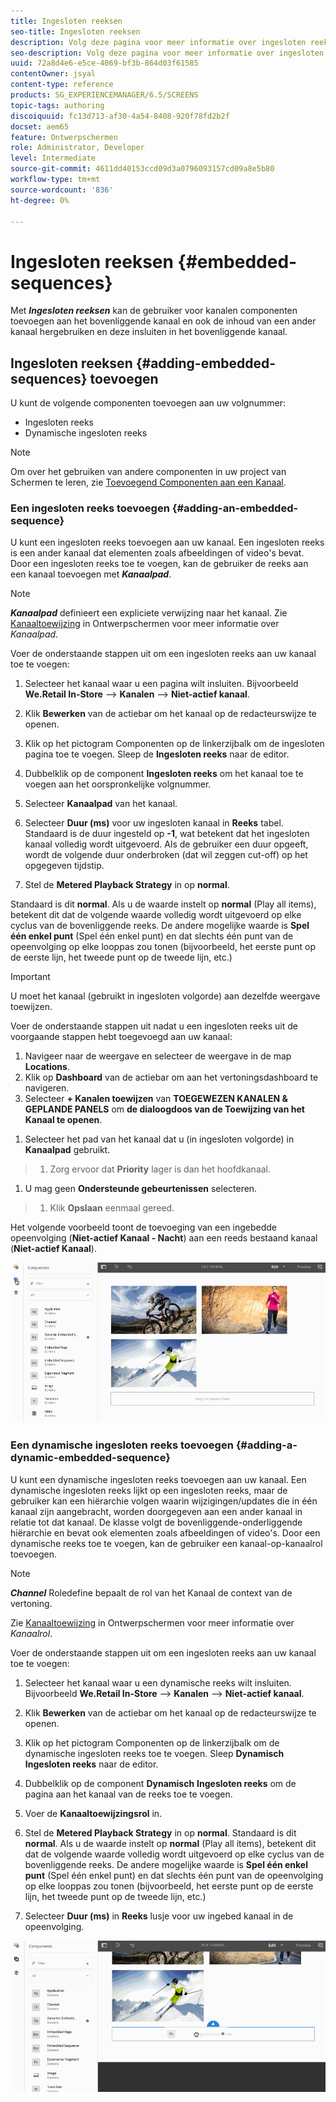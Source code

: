 ```yaml
---
title: Ingesloten reeksen
seo-title: Ingesloten reeksen
description: Volg deze pagina voor meer informatie over ingesloten reeksen voor kanalen waarmee de gebruiker componenten in het bovenliggende kanaal kan toevoegen en ook de inhoud van een ander kanaal kan hergebruiken en in het bovenliggende kanaal kan insluiten.
seo-description: Volg deze pagina voor meer informatie over ingesloten reeksen voor kanalen waarmee de gebruiker componenten in het bovenliggende kanaal kan toevoegen en ook de inhoud van een ander kanaal kan hergebruiken en in het bovenliggende kanaal kan insluiten.
uuid: 72a8d4e6-e5ce-4069-bf3b-864d03f61585
contentOwner: jsyal
content-type: reference
products: SG_EXPERIENCEMANAGER/6.5/SCREENS
topic-tags: authoring
discoiquuid: fc13d713-af30-4a54-8408-920f78fd2b2f
docset: aem65
feature: Ontwerpschermen
role: Administrator, Developer
level: Intermediate
source-git-commit: 4611dd40153ccd09d3a0796093157cd09a8e5b80
workflow-type: tm+mt
source-wordcount: '836'
ht-degree: 0%

---
```



# Ingesloten reeksen {#embedded-sequences}

Met ***Ingesloten reeksen*** kan de gebruiker voor kanalen componenten toevoegen aan het bovenliggende kanaal en ook de inhoud van een ander kanaal hergebruiken en deze insluiten in het bovenliggende kanaal.

## Ingesloten reeksen {#adding-embedded-sequences} toevoegen

U kunt de volgende componenten toevoegen aan uw volgnummer:

* Ingesloten reeks
* Dynamische ingesloten reeks

>[!NOTE]
>
>Om over het gebruiken van andere componenten in uw project van Schermen te leren, zie [Toevoegend Componenten aan een Kanaal](adding-components-to-a-channel.md).

### Een ingesloten reeks toevoegen {#adding-an-embedded-sequence}

U kunt een ingesloten reeks toevoegen aan uw kanaal. Een ingesloten reeks is een ander kanaal dat elementen zoals afbeeldingen of video&#39;s bevat. Door een ingesloten reeks toe te voegen, kan de gebruiker de reeks aan een kanaal toevoegen met ***Kanaalpad***.

>[!NOTE]
>***Kanaalpad*** definieert een expliciete verwijzing naar het kanaal.
>Zie [Kanaaltoewijzing](channel-assignment.md) in Ontwerpschermen voor meer informatie over *Kanaalpad*.

Voer de onderstaande stappen uit om een ingesloten reeks aan uw kanaal toe te voegen:

1. Selecteer het kanaal waar u een pagina wilt insluiten. Bijvoorbeeld **We.Retail In-Store** —> **Kanalen** —> **Niet-actief kanaal**.

1. Klik **Bewerken** van de actiebar om het kanaal op de redacteurswijze te openen.
1. Klik op het pictogram Componenten op de linkerzijbalk om de ingesloten pagina toe te voegen. Sleep de **Ingesloten reeks** naar de editor.
1. Dubbelklik op de component **Ingesloten reeks** om het kanaal toe te voegen aan het oorspronkelijke volgnummer.
1. Selecteer **Kanaalpad** van het kanaal.
1. Selecteer **Duur (ms)** voor uw ingesloten kanaal in **Reeks** tabel. Standaard is de duur ingesteld op **-1**, wat betekent dat het ingesloten kanaal volledig wordt uitgevoerd. Als de gebruiker een duur opgeeft, wordt de volgende duur onderbroken (dat wil zeggen cut-off) op het opgegeven tijdstip.

1. Stel de **Metered Playback Strategy** in op **normal**.

Standaard is dit **normal**. Als u de waarde instelt op **normal** (Play all items), betekent dit dat de volgende waarde volledig wordt uitgevoerd op elke cyclus van de bovenliggende reeks. De andere mogelijke waarde is **Spel één enkel punt** (Spel één enkel punt) en dat slechts één punt van de opeenvolging op elke looppas zou tonen (bijvoorbeeld, het eerste punt op de eerste lijn, het tweede punt op de tweede lijn, etc.)

>[!IMPORTANT]
>
>U moet het kanaal (gebruikt in ingesloten volgorde) aan dezelfde weergave toewijzen.
>
>Voer de onderstaande stappen uit nadat u een ingesloten reeks uit de voorgaande stappen hebt toegevoegd aan uw kanaal:
>
>1. Navigeer naar de weergave en selecteer de weergave in de map **Locations**.
>1. Klik op **Dashboard** van de actiebar om aan het vertoningsdashboard te navigeren.
>1. Selecteer **+ Kanalen toewijzen** van **TOEGEWEZEN KANALEN &amp; GEPLANDE PANELS** om **de dialoogdoos van de Toewijzing van het Kanaal te openen**.

   >
   >
1. Selecteer het pad van het kanaal dat u (in ingesloten volgorde) in **Kanaalpad** gebruikt.
>1. Zorg ervoor dat **Priority** lager is dan het hoofdkanaal.

   >
   >
1. U mag geen **Ondersteunde gebeurtenissen** selecteren.
>1. Klik **Opslaan** eenmaal gereed.

>



Het volgende voorbeeld toont de toevoeging van een ingebedde opeenvolging (**Niet-actief Kanaal - Nacht**) aan een reeds bestaand kanaal (**Niet-actief Kanaal**).

![new2](assets/new2.gif)

### Een dynamische ingesloten reeks toevoegen {#adding-a-dynamic-embedded-sequence}

U kunt een dynamische ingesloten reeks toevoegen aan uw kanaal. Een dynamische ingesloten reeks lijkt op een ingesloten reeks, maar de gebruiker kan een hiërarchie volgen waarin wijzigingen/updates die in één kanaal zijn aangebracht, worden doorgegeven aan een ander kanaal in relatie tot dat kanaal. De klasse volgt de bovenliggende-onderliggende hiërarchie en bevat ook elementen zoals afbeeldingen of video&#39;s. Door een dynamische reeks toe te voegen, kan de gebruiker een kanaal-op-kanaalrol toevoegen.

>[!NOTE]
>
>***Channel*** Roledefine bepaalt de rol van het Kanaal de context van de vertoning.
>
>Zie [Kanaaltoewijzing](channel-assignment.md) in Ontwerpschermen voor meer informatie over *Kanaalrol*.

Voer de onderstaande stappen uit om een ingesloten reeks aan uw kanaal toe te voegen:

1. Selecteer het kanaal waar u een dynamische reeks wilt insluiten. Bijvoorbeeld **We.Retail In-Store** —> **Kanalen** —> **Niet-actief kanaal**.

1. Klik **Bewerken** van de actiebar om het kanaal op de redacteurswijze te openen.
1. Klik op het pictogram Componenten op de linkerzijbalk om de dynamische ingesloten reeks toe te voegen. Sleep **Dynamisch** **Ingesloten reeks** naar de editor.

1. Dubbelklik op de component **Dynamisch** **Ingesloten reeks** om de pagina aan het kanaal van de reeks toe te voegen.

1. Voer de **Kanaaltoewijzingsrol** in.
1. Stel de **Metered Playback Strategy** in op **normal**. Standaard is dit **normal**. Als u de waarde instelt op **normal** (Play all items), betekent dit dat de volgende waarde volledig wordt uitgevoerd op elke cyclus van de bovenliggende reeks. De andere mogelijke waarde is **Spel één enkel punt** (Spel één enkel punt) en dat slechts één punt van de opeenvolging op elke looppas zou tonen (bijvoorbeeld, het eerste punt op de eerste lijn, het tweede punt op de tweede lijn, etc.)

1. Selecteer **Duur (ms)** in **Reeks** lusje voor uw ingebed kanaal in de opeenvolging.

![nieuwste](assets/latest.gif)

